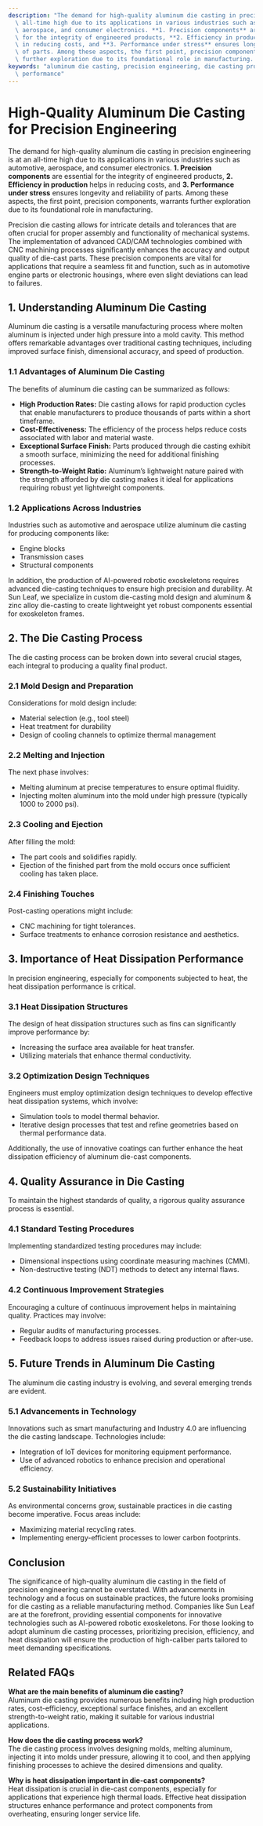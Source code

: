 ```yaml
---
description: "The demand for high-quality aluminum die casting in precision engineering is at an\
  \ all-time high due to its applications in various industries such as automotive,\
  \ aerospace, and consumer electronics. **1. Precision components** are essential\
  \ for the integrity of engineered products, **2. Efficiency in production** helps\
  \ in reducing costs, and **3. Performance under stress** ensures longevity and reliability\
  \ of parts. Among these aspects, the first point, precision components, warrants\
  \ further exploration due to its foundational role in manufacturing. "
keywords: "aluminum die casting, precision engineering, die casting process, heat dissipation\
  \ performance"
---
```

# High-Quality Aluminum Die Casting for Precision Engineering  

  

The demand for high-quality aluminum die casting in precision engineering is at an all-time high due to its applications in various industries such as automotive, aerospace, and consumer electronics. **1. Precision components** are essential for the integrity of engineered products, **2. Efficiency in production** helps in reducing costs, and **3. Performance under stress** ensures longevity and reliability of parts. Among these aspects, the first point, precision components, warrants further exploration due to its foundational role in manufacturing. 

Precision die casting allows for intricate details and tolerances that are often crucial for proper assembly and functionality of mechanical systems. The implementation of advanced CAD/CAM technologies combined with CNC machining processes significantly enhances the accuracy and output quality of die-cast parts. These precision components are vital for applications that require a seamless fit and function, such as in automotive engine parts or electronic housings, where even slight deviations can lead to failures.  

## **1. Understanding Aluminum Die Casting**

Aluminum die casting is a versatile manufacturing process where molten aluminum is injected under high pressure into a mold cavity. This method offers remarkable advantages over traditional casting techniques, including improved surface finish, dimensional accuracy, and speed of production.

### **1.1 Advantages of Aluminum Die Casting**

The benefits of aluminum die casting can be summarized as follows:

- **High Production Rates:** Die casting allows for rapid production cycles that enable manufacturers to produce thousands of parts within a short timeframe.
- **Cost-Effectiveness:** The efficiency of the process helps reduce costs associated with labor and material waste.
- **Exceptional Surface Finish:** Parts produced through die casting exhibit a smooth surface, minimizing the need for additional finishing processes.
- **Strength-to-Weight Ratio:** Aluminum’s lightweight nature paired with the strength afforded by die casting makes it ideal for applications requiring robust yet lightweight components.

### **1.2 Applications Across Industries**

Industries such as automotive and aerospace utilize aluminum die casting for producing components like:

- Engine blocks
- Transmission cases
- Structural components

In addition, the production of AI-powered robotic exoskeletons requires advanced die-casting techniques to ensure high precision and durability. At Sun Leaf, we specialize in custom die-casting mold design and aluminum & zinc alloy die-casting to create lightweight yet robust components essential for exoskeleton frames. 

## **2. The Die Casting Process**

The die casting process can be broken down into several crucial stages, each integral to producing a quality final product. 

### **2.1 Mold Design and Preparation**

Considerations for mold design include:

- Material selection (e.g., tool steel)
- Heat treatment for durability
- Design of cooling channels to optimize thermal management

### **2.2 Melting and Injection**

The next phase involves:

- Melting aluminum at precise temperatures to ensure optimal fluidity.
- Injecting molten aluminum into the mold under high pressure (typically 1000 to 2000 psi). 

### **2.3 Cooling and Ejection**

After filling the mold:

- The part cools and solidifies rapidly.
- Ejection of the finished part from the mold occurs once sufficient cooling has taken place.

### **2.4 Finishing Touches**

Post-casting operations might include:

- CNC machining for tight tolerances.
- Surface treatments to enhance corrosion resistance and aesthetics.

## **3. Importance of Heat Dissipation Performance**

In precision engineering, especially for components subjected to heat, the heat dissipation performance is critical.

### **3.1 Heat Dissipation Structures**

The design of heat dissipation structures such as fins can significantly improve performance by:

- Increasing the surface area available for heat transfer.
- Utilizing materials that enhance thermal conductivity. 

### **3.2 Optimization Design Techniques**

Engineers must employ optimization design techniques to develop effective heat dissipation systems, which involve:

- Simulation tools to model thermal behavior.
- Iterative design processes that test and refine geometries based on thermal performance data.

Additionally, the use of innovative coatings can further enhance the heat dissipation efficiency of aluminum die-cast components.

## **4. Quality Assurance in Die Casting**

To maintain the highest standards of quality, a rigorous quality assurance process is essential.

### **4.1 Standard Testing Procedures**

Implementing standardized testing procedures may include:

- Dimensional inspections using coordinate measuring machines (CMM).
- Non-destructive testing (NDT) methods to detect any internal flaws.

### **4.2 Continuous Improvement Strategies**

Encouraging a culture of continuous improvement helps in maintaining quality. Practices may involve:

- Regular audits of manufacturing processes.
- Feedback loops to address issues raised during production or after-use.

## **5. Future Trends in Aluminum Die Casting**

The aluminum die casting industry is evolving, and several emerging trends are evident.

### **5.1 Advancements in Technology**

Innovations such as smart manufacturing and Industry 4.0 are influencing the die casting landscape. Technologies include:

- Integration of IoT devices for monitoring equipment performance.
- Use of advanced robotics to enhance precision and operational efficiency.

### **5.2 Sustainability Initiatives**

As environmental concerns grow, sustainable practices in die casting become imperative. Focus areas include:

- Maximizing material recycling rates.
- Implementing energy-efficient processes to lower carbon footprints.

## Conclusion  

The significance of high-quality aluminum die casting in the field of precision engineering cannot be overstated. With advancements in technology and a focus on sustainable practices, the future looks promising for die casting as a reliable manufacturing method. Companies like Sun Leaf are at the forefront, providing essential components for innovative technologies such as AI-powered robotic exoskeletons. For those looking to adopt aluminum die casting processes, prioritizing precision, efficiency, and heat dissipation will ensure the production of high-caliber parts tailored to meet demanding specifications.

## Related FAQs  

**What are the main benefits of aluminum die casting?**  
Aluminum die casting provides numerous benefits including high production rates, cost-efficiency, exceptional surface finishes, and an excellent strength-to-weight ratio, making it suitable for various industrial applications.

**How does the die casting process work?**  
The die casting process involves designing molds, melting aluminum, injecting it into molds under pressure, allowing it to cool, and then applying finishing processes to achieve the desired dimensions and quality.

**Why is heat dissipation important in die-cast components?**  
Heat dissipation is crucial in die-cast components, especially for applications that experience high thermal loads. Effective heat dissipation structures enhance performance and protect components from overheating, ensuring longer service life.
